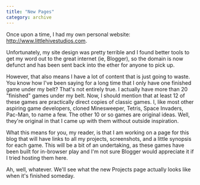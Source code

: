 ```yaml
---
title: "New Pages"
category: archive
---
```

Once upon a time, I had my own personal website: http://www.littlehivestudios.com.

Unfortunately, my site design was pretty terrible and I found better tools to get my word out to the great internet (ie, Blogger), so the domain is now defunct and has been sent back into the ether for anyone to pick up.

However, that also means I have a lot of content that is just going to waste. You know how I've been saying for a long time that I only have one finished game under my belt? That's not entirely true. I actually have more than 20 "finished" games under my belt. Now, I should mention that at least 12 of these games are practically direct copies of classic games. I, like most other aspiring game developers, cloned Minesweeper, Tetris, Space Invaders, Pac-Man, to name a few. The other 10 or so games are original ideas. Well, they're original in that I came up with them without outside inspiration.

What this means for you, my reader, is that I am working on a page for this blog that will have links to all my projects, screenshots, and a little synopsis for each game. This will be a bit of an undertaking, as these games have been built for in-browser play and I'm not sure Blogger would appreciate it if I tried hosting them here.

Ah, well, whatever. We'll see what the new Projects page actually looks like when it's finished someday.